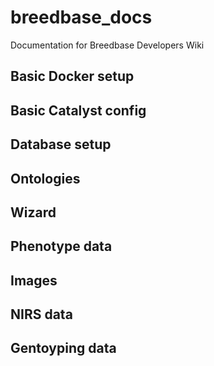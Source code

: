 # breedbase_docs
Documentation for Breedbase Developers Wiki

## Basic Docker setup

## Basic Catalyst config

## Database setup

## Ontologies

## Wizard

## Phenotype data

## Images

## NIRS data

## Gentoyping data
